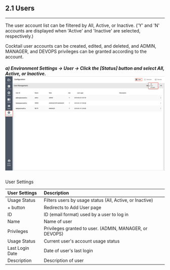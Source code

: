 ## 2.1 Users

---

The user account list can be filtered by All, Active, or Inactive. \('Y' and 'N' accounts are displayed when 'Active' and 'Inactive' are selected, respectively.\)

Cocktail user accounts can be created, edited, and deleted, and ADMIN, MANAGER, and DEVOPS privileges can be granted according to the account.

##### a\) Environment Settings → User → Click the \[Status\] button and select All, Active, or Inactive.![](/assets/EN/2.5/2.1_1.png)

User Settings

| **User Settings** | **Description** |
| :--- | :--- |
| Usage Status | Filters users by usage status \(All, Active, or Inactive\) |
| + button | Redirects to Add User page |
| ID | ID \(email format\) used by a user to log in |
| Name | Name of user |
| Privileges | Privileges granted to user. \(ADMIN, MANAGER, or DEVOPS\) |
| Usage Status | Current user's account usage status |
| Last Login Date | Date of user's last login |
| Description | Description of user |



